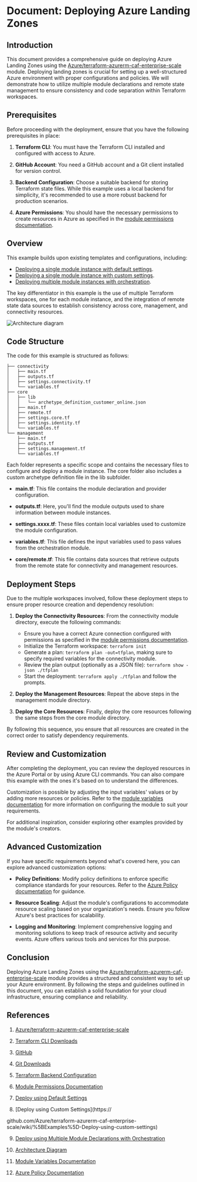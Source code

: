 # Document: Deploying Azure Landing Zones

## Introduction

This document provides a comprehensive guide on deploying Azure Landing Zones using the [Azure/terraform-azurerm-caf-enterprise-scale](https://github.com/Azure/terraform-azurerm-caf-enterprise-scale) module. Deploying landing zones is crucial for setting up a well-structured Azure environment with proper configurations and policies. We will demonstrate how to utilize multiple module declarations and remote state management to ensure consistency and code separation within Terraform workspaces.

## Prerequisites

Before proceeding with the deployment, ensure that you have the following prerequisites in place:

1. **Terraform CLI**: You must have the Terraform CLI installed and configured with access to Azure.

2. **GitHub Account**: You need a GitHub account and a Git client installed for version control.

3. **Backend Configuration**: Choose a suitable backend for storing Terraform state files. While this example uses a local backend for simplicity, it's recommended to use a more robust backend for production scenarios.

4. **Azure Permissions**: You should have the necessary permissions to create resources in Azure as specified in the [module permissions documentation](https://github.com/Azure/terraform-azurerm-caf-enterprise-scale/wiki/%5BUser-Guide%5D-Module-permissions).

## Overview

This example builds upon existing templates and configurations, including:

- [Deploying a single module instance with default settings](https://github.com/Azure/terraform-azurerm-caf-enterprise-scale/wiki/%5BExamples%5D-Deploy-using-default-settings).
- [Deploying a single module instance with custom settings](https://github.com/Azure/terraform-azurerm-caf-enterprise-scale/wiki/%5BExamples%5D-Deploy-using-custom-settings).
- [Deploying multiple module instances with orchestration](https://github.com/Azure/terraform-azurerm-caf-enterprise-scale/wiki/%5BExamples%5D-Deploy-using-multiple-module-declarations-with-orchestration).

The key differentiator in this example is the use of multiple Terraform workspaces, one for each module instance, and the integration of remote state data sources to establish consistency across core, management, and connectivity resources.

![Architecture diagram](https://raw.githubusercontent.com/Azure/terraform-azurerm-caf-enterprise-scale/main/docs/media/l400-multi.png)

## Code Structure

The code for this example is structured as follows:

```
├── connectivity
│   ├── main.tf
│   ├── outputs.tf
│   ├── settings.connectivity.tf
│   └── variables.tf
├── core
│   ├── lib
│   │   └── archetype_definition_customer_online.json
│   ├── main.tf
│   ├── remote.tf
│   ├── settings.core.tf
│   ├── settings.identity.tf
│   └── variables.tf
└── management
    ├── main.tf
    ├── outputs.tf
    ├── settings.management.tf
    └── variables.tf
```

Each folder represents a specific scope and contains the necessary files to configure and deploy a module instance. The core folder also includes a custom archetype definition file in the lib subfolder.

- **main.tf**: This file contains the module declaration and provider configuration.

- **outputs.tf**: Here, you'll find the module outputs used to share information between module instances.

- **settings.xxxx.tf**: These files contain local variables used to customize the module configuration.

- **variables.tf**: This file defines the input variables used to pass values from the orchestration module.

- **core/remote.tf**: This file contains data sources that retrieve outputs from the remote state for connectivity and management resources.

## Deployment Steps

Due to the multiple workspaces involved, follow these deployment steps to ensure proper resource creation and dependency resolution:

1. **Deploy the Connectivity Resources**: From the connectivity module directory, execute the following commands:
   - Ensure you have a correct Azure connection configured with permissions as specified in the [module permissions documentation](https://github.com/Azure/terraform-azurerm-caf-enterprise-scale/wiki/%5BUser-Guide%5D-Module-permissions).
   - Initialize the Terraform workspace: `terraform init`
   - Generate a plan: `terraform plan -out=tfplan`, making sure to specify required variables for the connectivity module.
   - Review the plan output (optionally as a JSON file): `terraform show -json ./tfplan`
   - Start the deployment: `terraform apply ./tfplan` and follow the prompts.

2. **Deploy the Management Resources**: Repeat the above steps in the management module directory.

3. **Deploy the Core Resources**: Finally, deploy the core resources following the same steps from the core module directory.

By following this sequence, you ensure that all resources are created in the correct order to satisfy dependency requirements.

## Review and Customization

After completing the deployment, you can review the deployed resources in the Azure Portal or by using Azure CLI commands. You can also compare this example with the ones it's based on to understand the differences.

Customization is possible by adjusting the input variables' values or by adding more resources or policies. Refer to the [module variables documentation](https://github.com/Azure/terraform-azurerm-caf-enterprise-scale/wiki/%5BUser-Guide%5D-Module-variables) for more information on configuring the module to suit your requirements.

For additional inspiration, consider exploring other examples provided by the module's creators.

## Advanced Customization

If you have specific requirements beyond what's covered here, you can explore advanced customization options:

- **Policy Definitions**: Modify policy definitions to enforce specific compliance standards for your resources. Refer to the [Azure Policy documentation](https://docs.microsoft.com/en-us/azure/governance/policy/overview) for guidance.

- **Resource Scaling**: Adjust the module's configurations to accommodate resource scaling based on your organization's needs. Ensure you follow Azure's best practices for scalability.

- **Logging and Monitoring**: Implement comprehensive logging and monitoring solutions to keep track of resource activity and security events. Azure offers various tools and services for this purpose.

## Conclusion

Deploying Azure Landing Zones using the [Azure/terraform-azurerm-caf-enterprise-scale](https://github.com/Azure/terraform-azurerm-caf-enterprise-scale) module provides a structured and consistent way to set up your Azure environment. By following the steps and guidelines outlined in this document, you can establish a solid foundation for your cloud infrastructure, ensuring compliance and reliability.

## References

1. [Azure/terraform-azurerm-caf-enterprise-scale](https://github.com/Azure/terraform-azurerm-caf-enterprise-scale)

2. [Terraform CLI Downloads](https://www.terraform.io/downloads.html)

3. [GitHub](https://github.com/)

4. [Git Downloads](https://git-scm.com/downloads)

5. [Terraform Backend Configuration](https://www.terraform.io/docs/language/settings/backends/index.html)

6. [Module Permissions Documentation](https://github.com/Azure/terraform-azurerm-caf-enterprise-scale/wiki/%5BUser-Guide%5D-Module-permissions)

7. [Deploy using Default Settings](https://github.com/Azure/terraform-azurerm-caf-enterprise-scale/wiki/%5BExamples%5D-Deploy-using-default-settings)

8. [Deploy using Custom Settings](https://

github.com/Azure/terraform-azurerm-caf-enterprise-scale/wiki/%5BExamples%5D-Deploy-using-custom-settings)

9. [Deploy using Multiple Module Declarations with Orchestration](https://github.com/Azure/terraform-azurerm-caf-enterprise-scale/wiki/%5BExamples%5D-Deploy-using-multiple-module-declarations-with-orchestration)

10. [Architecture Diagram](https://raw.githubusercontent.com/Azure/terraform-azurerm-caf-enterprise-scale/main/docs/media/l400-multi.png)

11. [Module Variables Documentation](https://github.com/Azure/terraform-azurerm-caf-enterprise-scale/wiki/%5BUser-Guide%5D-Module-variables)

12. [Azure Policy Documentation](https://docs.microsoft.com/en-us/azure/governance/policy/overview)

